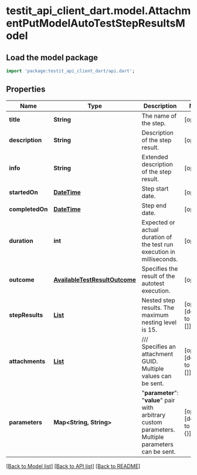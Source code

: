 # testit_api_client_dart.model.AttachmentPutModelAutoTestStepResultsModel

## Load the model package
```dart
import 'package:testit_api_client_dart/api.dart';
```

## Properties
Name | Type | Description | Notes
------------ | ------------- | ------------- | -------------
**title** | **String** | The name of the step. | [optional] 
**description** | **String** | Description of the step result. | [optional] 
**info** | **String** | Extended description of the step result. | [optional] 
**startedOn** | [**DateTime**](DateTime.md) | Step start date. | [optional] 
**completedOn** | [**DateTime**](DateTime.md) | Step end date. | [optional] 
**duration** | **int** | Expected or actual duration of the test run execution in milliseconds. | [optional] 
**outcome** | [**AvailableTestResultOutcome**](AvailableTestResultOutcome.md) | Specifies the result of the autotest execution. | [optional] 
**stepResults** | [**List<AttachmentPutModelAutoTestStepResultsModel>**](AttachmentPutModelAutoTestStepResultsModel.md) | Nested step results. The maximum nesting level is 15. | [optional] [default to const []]
**attachments** | [**List<AttachmentPutModel>**](AttachmentPutModel.md) | /// <summary>  Specifies an attachment GUID. Multiple values can be sent.  </summary> | [optional] [default to const []]
**parameters** | **Map<String, String>** | \"<b>parameter</b>\": \"<b>value</b>\" pair with arbitrary custom parameters. Multiple parameters can be sent. | [optional] [default to const {}]

[[Back to Model list]](../README.md#documentation-for-models) [[Back to API list]](../README.md#documentation-for-api-endpoints) [[Back to README]](../README.md)


